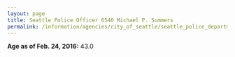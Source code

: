 ```yaml
---
layout: page
title: Seattle Police Officer 6540 Michael P. Summers
permalink: /information/agencies/city_of_seattle/seattle_police_department/copbook/6540/
---
```


**Age as of Feb. 24, 2016:** 43.0
